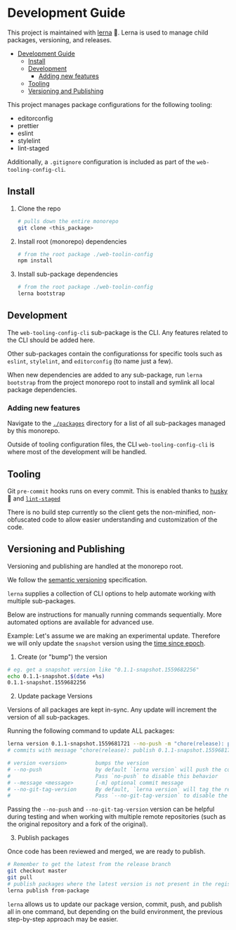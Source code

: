 # Development Guide

This project is maintained with [lerna](https://github.com/lerna/lerna) 🐉.
Lerna is used to manage child packages, versioning, and releases.

- [Development Guide](#Development-Guide)
  - [Install](#Install)
  - [Development](#Development)
    - [Adding new features](#Adding-new-features)
  - [Tooling](#Tooling)
  - [Versioning and Publishing](#Versioning-and-Publishing)

This project manages package configurations for the following tooling:

- editorconfig
- prettier
- eslint
- stylelint
- lint-staged

Additionally, a `.gitignore` configuration is included as part of the
`web-tooling-config-cli`.

## Install

1. Clone the repo
   ```bash
   # pulls down the entire monorepo
   git clone <this_package>
   ```
2. Install root (monorepo) dependencies
   ```bash
   # from the root package ./web-toolin-config
   npm install
   ```
3. Install sub-package dependencies
   ```bash
   # from the root package ./web-toolin-config
   lerna bootstrap
   ```

## Development

The `web-tooling-config-cli` sub-package is the CLI. Any features related to the
CLI should be added here.

Other sub-packages contain the configurationss for specific tools such as
`eslint`, `stylelint`, and `editorconfig` (to name just a few).

When new dependencies are added to any sub-package, run `lerna bootstrap` from
the project monorepo root to install and symlink all local package dependencies.

### Adding new features

Navigate to the [`./packages`](./tree/master/packages) directory for a list of
all sub-packages managed by this monorepo.

Outside of tooling configuration files, the CLI `web-tooling-config-cli` is
where most of the development will be handled.

## Tooling

Git `pre-commit` hooks runs on every commit. This is enabled thanks to
[husky](https://github.com/typicode/husky) 🐶 and
[`lint-staged`](https://github.com/okonet/lint-staged)

There is no build step currently so the client gets the non-minified,
non-obfuscated code to allow easier understanding and customization of the code.

## Versioning and Publishing

Versioning and publishing are handled at the monorepo root.

We follow the [semantic versioning](https://semver.org/) specification.

`lerna` supplies a collection of CLI options to help automate working with
multiple sub-packages.

Below are instructions for manually running commands sequentially. More
automated options are available for advanced use.

Example: Let's assume we are making an experimental update. Therefore we will
only update the `snapshot` version using the
[time since epoch](https://en.wikipedia.org/wiki/Unix_time).

1. Create (or "bump") the version

```bash
# eg. get a snapshot version like "0.1.1-snapshot.1559682256"
echo 0.1.1-snapshot.$(date +%s)
0.1.1-snapshot.1559682256
```

2. Update package Versions

Versions of all packages are kept in-sync. Any update will increment the version
of all sub-packages.

Running the following command to update ALL packages:

```bash
lerna version 0.1.1-snapshot.1559681721 --no-push -m "chore(release): publish %v"
# commits with message "chore(release): publish 0.1.1-snapshot.1559681721"

# version <version>         bumps the version
# --no-push                 by default `lerna version` will push the commit and git tag.
#                           Pass `no-push` to disable this behavior
# --message <message>       [-m] optional commit message
# --no-git-tag-version      By default, `lerna version` will tag the release.
#                           Pass `--no-git-tag-version` to disable the behavior.
```

Passing the `--no-push` and `--no-git-tag-version` version can be helpful during
testing and when working with multiple remote repositories (such as the original
repository and a fork of the original).

3. Publish packages

Once code has been reviewed and merged, we are ready to publish.

```bash
# Remember to get the latest from the release branch
git checkout master
git pull
# publish packages where the latest version is not present in the registry
lerna publish from-package
```

`lerna` allows us to update our package version, commit, push, and publish all
in one command, but depending on the build environment, the previous
step-by-step approach may be easier.
